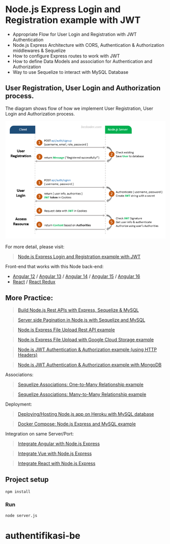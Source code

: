 # Node.js Express Login and Registration example with JWT

- Appropriate Flow for User Login and Registration with JWT Authentication
- Node.js Express Architecture with CORS, Authentication & Authorization middlewares & Sequelize
- How to configure Express routes to work with JWT
- How to define Data Models and association for Authentication and Authorization
- Way to use Sequelize to interact with MySQL Database

## User Registration, User Login and Authorization process.
The diagram shows flow of how we implement User Registration, User Login and Authorization process.

![node-js-express-login-example-flow](node-js-express-login-example-flow.png)

For more detail, please visit:
> [Node.js Express Login and Registration example with JWT](https://www.bezkoder.com/node-js-express-login-example/)

Front-end that works with this Node back-end:
- [Angular 12](https://www.bezkoder.com/angular-12-jwt-auth-httponly-cookie/) / [Angular 13](https://www.bezkoder.com/angular-13-jwt-auth-httponly-cookie/) / [Angular 14](https://www.bezkoder.com/angular-14-jwt-auth/) / [Angular 15](https://www.bezkoder.com/angular-15-jwt-auth/) / [Angular 16](https://www.bezkoder.com/angular-16-jwt-auth/)
- [React](https://www.bezkoder.com/react-login-example-jwt-hooks/) / [React Redux](https://www.bezkoder.com/redux-toolkit-auth/)

## More Practice:
> [Build Node.js Rest APIs with Express, Sequelize & MySQL](https://www.bezkoder.com/node-js-express-sequelize-mysql/)

> [Server side Pagination in Node.js with Sequelize and MySQL](https://www.bezkoder.com/node-js-sequelize-pagination-mysql/)

> [Node.js Express File Upload Rest API example](https://www.bezkoder.com/node-js-express-file-upload/)

> [Node.js Express File Upload with Google Cloud Storage example](https://www.bezkoder.com/google-cloud-storage-nodejs-upload-file/)

> [Node.js JWT Authentication & Authorization example (using HTTP Headers)](https://www.bezkoder.com/node-js-jwt-authentication-mysql/)

> [Node.js JWT Authentication & Authorization example with MongoDB](https://www.bezkoder.com/node-js-mongodb-auth-jwt/)

Associations:
> [Sequelize Associations: One-to-Many Relationship example](https://www.bezkoder.com/sequelize-associate-one-to-many/)

> [Sequelize Associations: Many-to-Many Relationship example](https://www.bezkoder.com/sequelize-associate-many-to-many/)

Deployment:
> [Deploying/Hosting Node.js app on Heroku with MySQL database](https://www.bezkoder.com/deploy-node-js-app-heroku-cleardb-mysql/)

> [Docker Compose: Node.js Express and MySQL example](https://www.bezkoder.com/docker-compose-nodejs-mysql/)

Integration on same Server/Port:
> [Integrate Angular with Node.js Express](https://www.bezkoder.com/integrate-angular-12-node-js/)

> [Integrate Vue with Node.js Express](https://www.bezkoder.com/serve-vue-app-express/)

> [Integrate React with Node.js Express](https://www.bezkoder.com/integrate-react-express-same-server-port/)

## Project setup
```
npm install
```

### Run
```
node server.js
```
# authentifikasi-be

